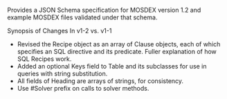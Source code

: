 

Provides a JSON Schema specification for MOSDEX version 1.2 and example MOSDEX files validated under that schema.

Synopsis of Changes In v1-2 vs. v1-1
<ul>
   <li> Revised the Recipe object as an array of Clause objects, each of which specifies an SQL directive and its predicate. Fuller explanation of how SQL Recipes work.</li> 
   <li> Added an optional Keys field to Table and its subclasses for use in queries with string substitution.</li>
   <li> All fields of Heading are arrays of strings, for consistency.</li>
   <li> Use #Solver prefix on calls to solver methods.</li>
</ul>
